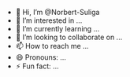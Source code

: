 - 👋 Hi, I’m @Norbert-Suliga
- 👀 I’m interested in ...
- 🌱 I’m currently learning ...
- 💞️ I’m looking to collaborate on ...
- 📫 How to reach me ...
- 😄 Pronouns: ...
- ⚡ Fun fact: ...

<!---
Norbert-Suliga/Norbert-Suliga is a ✨ special ✨ repository because its `README.md` (this file) appears on your GitHub profile.
You can click the Preview link to take a look at your changes.
--->
